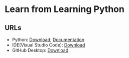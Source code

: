 # Learn from Learning Python

## URLs

- Python: [Download](https://www.python.org/downloads/); [Documentation](https://docs.python.org/3/)
- IDE(Visual Studio Code): [Download](https://code.visualstudio.com/Download)
- GitHub Desktop: [Download](https://desktop.github.com/)